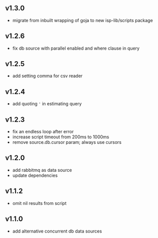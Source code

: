 ## v1.3.0
* migrate from inbuilt wrapping of goja to new isp-lib/scripts package
## v1.2.6
* fix db source with parallel enabled and where clause in query
## v1.2.5
* add setting comma for csv reader
## v1.2.4
* add quoting `'` in estimating query
## v1.2.3
* fix an endless loop after error
* increase script timeout from 200ms to 1000ms
* remove source.db.cursor param; always use cursors
## v1.2.0
* add rabbitmq as data source
* update dependencies
## v1.1.2
* omit nil results from script
## v1.1.0
* add alternative concurrent db data sources
